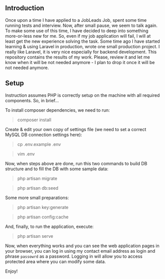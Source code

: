 ## Introduction


Once upon a time I have applied to a JobLeads Job, spent some time running tests and interview. 
Now, after small pause, we seem to talk again. To make some use of this time, I have decided to deep into something more-or-less new for me.
So, even if my job application will fail, I will at least get the new experience solving the task. 
Some time ago I have started learning & using Laravel in production, wrote one small production project. 
I really like Laravel, it is very nice especially for backend development. 
This repository contains the results of my work. 
Please, review it and let me know when it will be not needed anymore - I plan to drop it once it will be not needed anymore.


## Setup

Instruction assumes PHP is correctly setup on the machine with  all required components. So, in brief...

To install composer dependencies, we need to run:
> composer install

Create & edit your own copy of settings file (we need to set a correct MySQL DB connection settings here):
> cp .env.example .env

> vim .env

Now, when steps above are done, run this two commands to build DB  structure and to fill the DB with some sample data:
>php artisan migrate

>php artisan db:seed

Some more small preparations:
>php artisan key:generate

>php artisan config:cache

And, finally, to run the application, execute:
>php artisan serve

Now, when everything works and you can see the web application pages in your browser, you can log in using my contact email address as login and phrase `passowrd` as a password. Logging in will allow you to access protected area where you can modify some data.

Enjoy!

